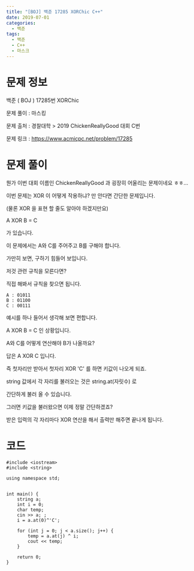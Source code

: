 ```yaml
---
title: "[BOJ] 백준 17285 XORChic C++"
date: 2019-07-01
categories: 
  - 백준
tags: 
  - 백준
  - C++
  - 마스크
---
```


# 문제 정보
백준 ( BOJ ) 17285번 XORChic

문제 풀이 : 마스킹

문제 출처 : 경찰대학 > 2019 ChickenReallyGood 대회 C번

문제 링크 : https://www.acmicpc.net/problem/17285

# 문제 풀이
뭔가 이번 대회 이름인 ChickenReallyGood 과 굉장히 어울리는 문제이네요 ㅎㅎ...

이번 문제는 XOR 이 어떻게 작용하냐? 만 안다면 간단한 문제입니다. 

(물론 XOR 을 표현 할 줄도 알아야 하겠지만요)

A XOR B  = C

가 있습니다. 

이 문제에서는 A와 C를 주어주고 B를 구해야 합니다. 

가만히 보면, 구하기 힘들어 보입니다. 

저것 관련 규칙을 모른다면? 

직접 해봐서 규칙을 찾으면 됩니다.

```
A : 01011
B : 01100
C : 00111
```

예시를 하나 들어서 생각해 보면 편합니다. 

A XOR B = C 인 상황입니다. 

A와 C를 어떻게 연산해야 B가 나올까요?

답은 A XOR C 입니다. 

즉 첫자리만 받아서 첫자리 XOR 'C' 를 하면 키값이 나오게 되죠. 

string 값에서 각 자리를 불러오는 것은 string.at(자릿수) 로 

간단하게 불러 올 수 있습니다. 

그러면 키값을 불러왔으면 이제 정말 간단하겠죠?

받은 입력의 각 자리마다 XOR 연산을 해서 출력만 해주면 끝나게 됩니다.

# 코드

```
#include <iostream>
#include <string>

using namespace std;


int main() {
	string a;
	int i = 0;
	char temp;
	cin >> a; ;
	i = a.at(0)^'C';

	for (int j = 0; j < a.size(); j++) {
		temp = a.at(j) ^ i;
		cout << temp;
	}

	return 0;
}
```

